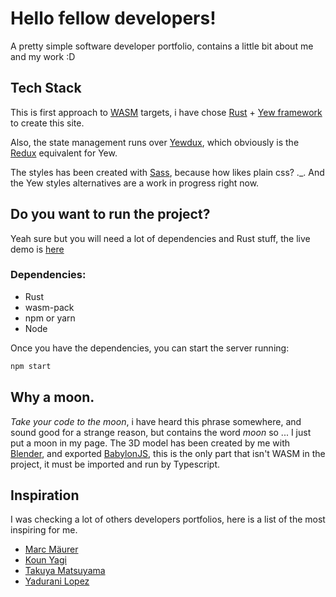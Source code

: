 # Hello fellow developers!

A pretty simple software developer portfolio, contains a little bit about me and my work :D

## Tech Stack
This is first approach to [WASM](https://webassembly.org/) targets, i have chose [Rust](https://www.rust-lang.org/) + [Yew framework](https://yew.rs/) to create this site.

Also, the state management runs over [Yewdux](https://github.com/intendednull/yewdux), which obviously is the [Redux](https://redux.js.org/) equivalent for Yew.

The styles has been created with [Sass](https://sass-lang.com/), because how likes plain css? ._. 
And the Yew styles alternatives are a work in progress right now.

## Do you want to run  the project?
Yeah sure but you will need a lot of dependencies and Rust stuff, the live demo is [here](https://nojipiz.github.io/)

### Dependencies: 
- Rust
- wasm-pack 
- npm or yarn
- Node

Once you have the dependencies, you can start the server running:
```sh
npm start
```

## Why a moon.
*Take your code to the moon*, i have heard this phrase somewhere, and sound good for a strange reason, but contains the word *moon* so ...
I just put a moon in my page. 
The 3D model has been created by me with [Blender](https://www.blender.org/), and exported [BabylonJS](https://www.babylonjs.com/), this is the only part that isn't WASM in the project, it must be imported and run by Typescript.

## Inspiration
I was checking a lot of others developers portfolios, here is a list of the most inspiring for me.

- [Marc Mäurer](https://maeurer.dev/)
- [Koun Yagi](https://kuon.space/?ref=hackernoon.com)
- [Takuya Matsuyama](https://www.craftz.dog/)
- [Yadurani Lopez](https://yadulopez.com/)

